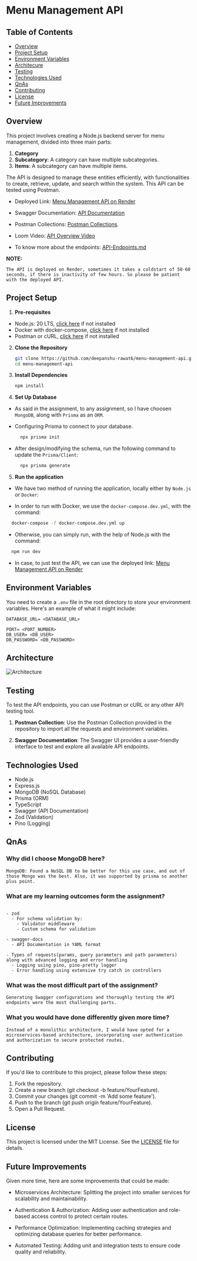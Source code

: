 # Menu Management API

## Table of Contents

- [Overview](#overview)
- [Project Setup](#project-setup)
- [Environment Variables](#environment-variables)
- [Architecure](#architecture)
- [Testing](#testing)
- [Technologies Used](#technologies-used)
- [QnAs](#qnas)
- [Contributing](#contributing)
- [License](#license)
- [Future Improvements](#future-improvements)

## Overview

This project involves creating a Node.js backend server for menu management, divided into three main parts:
1. **Category**
2. **Subcategory**: A category can have multiple subcategories.
3. **Items**: A subcategory can have multiple items.

The API is designed to manage these entities efficiently, with functionalities to create, retrieve, update, and search within the system. This API can be tested using Postman.

* Deployed Link: [Menu Management API on Render](https://menu-management-api-u1ds.onrender.com/)

* Swagger Documentation: [API Documentation](https://menu-management-api-u1ds.onrender.com/api-docs/)

* Postman Collections: [Postman Collections](https://github.com/deepanshu-rawat6/menu-management-api/tree/master/.postman).

* Loom Video: [API Overview Video](https://www.loom.com/share/92afa3b5822c45b0bb6e0bf9fc110baa?sid=99399ff8-f41d-4669-829b-cd88e080ddbf)

* To know more about the endpoints: [API-Endpoints.md](https://github.com/deepanshu-rawat6/menu-management-api/blob/master/API-Endpoints.md)

**NOTE:**
```
The API is deployed on Render, sometimes it takes a coldstart of 50-60 seconds, if there is inactivity of few hours. So please be patient with the deployed API.
```

## Project Setup

1. **Pre-requisites**
  
  - Node.js: 20 LTS, [click here](https://nodejs.org/en/download/package-manager) if not installed
  - Docker with docker-compose, [click here](https://www.docker.com/products/docker-desktop/) if not installed
  - Postman or cURL, [click here](https://www.postman.com/downloads/) if not installed

2. **Clone the Repository**

    ```bash
    git clone https://github.com/deepanshu-rawat6/menu-management-api.git
    cd menu-management-api
    ```

3. **Install Dependencies**

    ```bash
    npm install
    ```

4. **Set Up Database**
  
  - As said in the assignment, to any assignment, so I have choosen `MongoDB`, along with `Prisma` as an `ORM`.

  - Configuring Prisma to connect to your database.

    ```bash
      npx prisma init
    ```

  - After design/modifying the schema, run the following command to update the `Prisma/Client`:

    ```bash
      npx prisma generate
    ```

5. **Run the application**

  - We have two method of running the application, locally either by `Node.js` or `Docker`:

  - In order to run with Docker, we use the `docker-compose.dev.yml`, with the command:

  ```bash
    docker-compose -f docker-compose.dev.yml up
  ```

  - Otherwise, you can simply run, with the help of Node.js with the command:

  ```bash
    npm run dev
  ```

  - In case, to just test the API, we can use the deployed link: [Menu Management API on Render](https://menu-management-api-u1ds.onrender.com/)

## Environment Variables

You need to create a `.env` file in the root directory to store your environment variables. Here's an example of what it might include:

```.env
DATABASE_URL= <DATABASE_URL>

PORT= <PORT_NUMBER>
DB_USER= <DB_USER>
DB_PASSWORD= <DB_PASSWORD>
```

## Architecture

![Architecture](.img/arch.png)

## Testing

To test the API endpoints, you can use Postman or cURL or any other API testing tool.

1. **Postman Collection**: Use the Postman Collection provided in the repository to import all the requests and environment variables.

2. **Swagger Documentation**: The Swagger UI provides a user-friendly interface to test and explore all available API endpoints.

## Technologies Used

* Node.js
* Express.js
* MongoDB (NoSQL Database)
* Prisma (ORM)
* TypeScript
* Swagger (API Documentation)
* Zod (Validation)
* Pino (Logging)

## QnAs

### Why did I choose MongoDB here?

  ```
  MongoDB: Found a NoSQL DB to be better for this use case, and out of those Mongo was the best. Also, it was supported by prisma so another plus point.
  ```

### What are my learning outcomes form the assignment?
  ```

  - zod 
    - For schema validation by:
      - Validator middleware
      - Custom schema for validation

  - swagger-docs
    - API Documentation in YAML format

  - Types of requests(params, query parameters and path parameters) along with advanced logging and error handling
    - Logging using pino, pino-pretty logger
    - Error handling using extensive try catch in controllers

  ```

### What was the most difficult part of the assignment?

```
Generating Swagger configurations and thoroughly testing the API endpoints were the most challenging parts.
```

### What you would have done differently given more time?

```
Instead of a monolithic architecture, I would have opted for a microservices-based architecture, incorporating user authentication and authorization to secure protected routes.
```

## Contributing

If you'd like to contribute to this project, please follow these steps:

1. Fork the repository.
2. Create a new branch (git checkout -b feature/YourFeature).
3. Commit your changes (git commit -m 'Add some feature').
4. Push to the branch (git push origin feature/YourFeature).
5. Open a Pull Request.

## License

This project is licensed under the MIT License. See the [LICENSE](https://github.com/deepanshu-rawat6/menu-management-api/blob/master/LICENSE) file for details.

## Future Improvements

Given more time, here are some improvements that could be made:

  * Microservices Architecture: Splitting the project into smaller services for scalability and maintainability.

  * Authentication & Authorization: Adding user authentication and role-based access control to protect certain routes.

  * Performance Optimization: Implementing caching strategies and optimizing database queries for better performance.

  * Automated Testing: Adding unit and integration tests to ensure code quality and reliability.